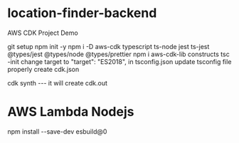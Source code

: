 # location-finder-backend

AWS CDK Project Demo

git setup
npm init -y
npm i -D aws-cdk typescript ts-node jest ts-jest @types/jest @types/node @types/prettier
npm i aws-cdk-lib constructs
tsc -init
change target to "target": "ES2018", in tsconfig.json
update tsconfig file properly
create cdk.json

cdk synth --- it will create cdk.out



# AWS Lambda Nodejs

npm install --save-dev esbuild@0